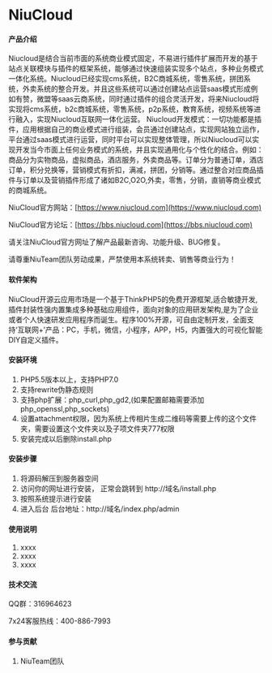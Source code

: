 # NiuCloud

#### 产品介绍
Niucloud是结合当前市面的系统商业模式固定，不易进行插件扩展而开发的基于站点关联模块与插件的框架系统，能够通过快速组装实现多个站点，多种业务模式一体化系统。Niucloud已经实现cms系统，B2C商城系统，零售系统，拼团系统，外卖系统的整合开发。并且这些系统可以通过创建站点运营saas模式形成例如有赞，微盟等saas云商系统，同时通过插件的组合灵活开发，将来Niucloud将实现将cms系统，b2c商城系统，零售系统，p2p系统，教育系统，视频系统等进行融入，实现Niucloud互联网一体化运营。 Niucloud开发模式：一切功能都是插件，应用根据自己的商业模式进行组装，会员通过创建站点，实现网站独立运作，平台通过saas模式进行运营，同时平台可以实现整体管理，所以Niucloud可以实现开发当今市面上任何业务模式的系统，并且实现通用化与个性化的结合。例如：商品分为实物商品，虚拟商品，酒店服务，外卖商品等。订单分为普通订单，酒店订单，积分兑换等，营销模式有折扣，满减，拼团，分销等。通过整合对应商品插件与订单以及营销插件形成了诸如B2C,O2O,外卖，零售，分销，直销等商业模式的商城系统。

NiuCloud官方网站：[https://www.niucloud.com](https://www.niucloud.com)

NiuCloud官方论坛：[https://bbs.niucloud.com](https://bbs.niucloud.com)

请关注NiuCloud官方网址了解产品最新咨询、功能升级、BUG修复。

请尊重NiuTeam团队劳动成果，严禁使用本系统转卖、销售等商业行为！

#### 软件架构
NiuCloud开源云应用市场是一个基于ThinkPHP5的免费开源框架,适合敏捷开发,插件封装性强内置集成多种基础应用组件，面向对象的应用研发架构,是为了企业或者个人快速研发应用程序而诞生。程序100%开源，可自由定制开发，全面支持‘互联网+’产品：PC，手机，微信，小程序，APP，H5，内置强大的可视化智能DIY自定义插件。

#### 安装环境
1. PHP5.5版本以上，支持PHP7.0
2. 支持rewrite伪静态规则
3. 支持php扩展：php_curl,php_gd2,(如果配置邮箱需要添加php_openssl,php_sockets)
4. 设置attachment权限，因为系统上传相片生成二维码等需要上传的这个文件夹，需要设置这个文件夹以及子项文件夹777权限
5. 安装完成以后删除install.php

#### 安装步骤

1. 将源码解压到服务器空间
2. 访问你的网址进行安装， 正常会跳转到 http://域名/install.php
3. 按照系统提示进行安装 
4. 进入后台  后台地址：http://域名/index.php/admin

#### 使用说明

1. xxxx
2. xxxx
3. xxxx

#### 技术交流

QQ群：316964623

7x24客服热线：400-886-7993


#### 参与贡献

1. NiuTeam团队